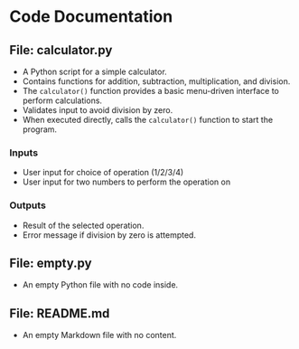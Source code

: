 # Code Documentation

## File: calculator.py

- A Python script for a simple calculator.
- Contains functions for addition, subtraction, multiplication, and division.
- The `calculator()` function provides a basic menu-driven interface to perform calculations.
- Validates input to avoid division by zero.
- When executed directly, calls the `calculator()` function to start the program.

### Inputs
- User input for choice of operation (1/2/3/4)
- User input for two numbers to perform the operation on

### Outputs
- Result of the selected operation.
- Error message if division by zero is attempted.

## File: empty.py

- An empty Python file with no code inside.

## File: README.md

- An empty Markdown file with no content.